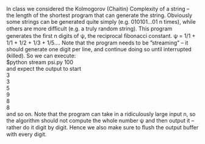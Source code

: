 In class we considered the Kolmogorov (Chaitin) Complexity of a string – the length of the shortest program that can generate the string. Obviously some strings can be generated quite simply (e.g. 010101...01 n times), while others are more diﬃcult (e.g. a truly random string). This program generates the ﬁrst n digits of ψ, the reciprocal ﬁbonacci constant. ψ = 1/1 + 1/1 + 1/2 + 1/3 + 1/5.... Note that the program needs to be ”streaming” – it should generate one digit per line, and continue doing so until interrupted (killed). So we can execute:  
$python stream psi.py 100  
and expect the output to start  
3  
3  
5  
9  
8  
8  
and so on. Note that the program can take in a ridiculously large input n, so the algorithm should not compute the whole number ψ and then output it – rather do it digit by digit. Hence we  also make sure to ﬂush the output buﬀer with every digit.
